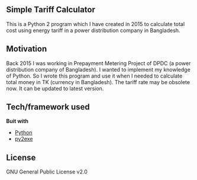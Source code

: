## Simple Tariff Calculator
This is a Python 2 program which I have created in 2015 to calculate total cost using energy tariff in a power distribution company in Bangladesh.

## Motivation
Back 2015 I was working in Prepayment Metering Project of DPDC (a power distribution company of Bangladesh). I wanted to implement my knowledge of Python. So I wrote this program and use it when I needed to calculate total money in TK (currency in Bangladesh). The tariff rate may be obsolete now. It can be updated to latest version.

## Tech/framework used
<b>Buit with</b>
- [Python](https://www.python.org)
- [py2exe](http://www.py2exe.org)

## License
GNU General Public License v2.0